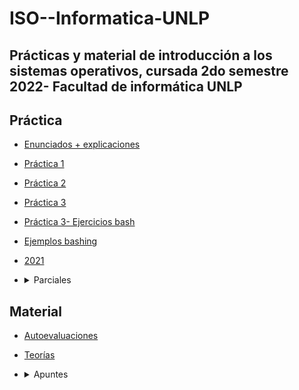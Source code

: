 # ISO--Informatica-UNLP
Prácticas y material de introducción a los sistemas operativos, cursada 2do semestre 2022- Facultad de informática UNLP
----
## Práctica ##
* [Enunciados + explicaciones](https://github.com/ssofiaavila/ISO--Informatica-UNLP/tree/main/Enunciados%20%2B%20explicaciones)
* [Práctica 1](https://github.com/ssofiaavila/ISO--Informatica-UNLP/blob/main/Pr%C3%A1cticas/Pr%C3%A1ctica%201.pdf)
* [Práctica 2](https://github.com/ssofiaavila/ISO--Informatica-UNLP/blob/main/Pr%C3%A1cticas/Pr%C3%A1ctica%202.pdf)
* [Práctica 3](https://github.com/ssofiaavila/ISO--Informatica-UNLP/blob/main/Pr%C3%A1cticas/Pr%C3%A1ctica%203.pdf)
* [Práctica 3- Ejercicios bash](https://github.com/ssofiaavila/ISO--Informatica-UNLP/tree/main/Pr%C3%A1cticas/Ejercicios%20bash/Pr%C3%A1ctica%203)
* [Ejemplos bashing](https://github.com/ssofiaavila/ISO--Informatica-UNLP/tree/main/Pr%C3%A1cticas/Ejercicios%20bash/Ejemplos%20bash)
* [2021](https://github.com/ssofiaavila/ISO--Informatica-UNLP/tree/main/Pr%C3%A1cticas/2021)
* <details>
  <summary> Parciales </summary>
  
  * [Primera fecha SOA](https://github.com/ssofiaavila/ISO--Informatica-UNLP/blob/main/Parciales/1ra%20fecha%20SOA.pdf)
  * [Preguntas teoría SOA](https://github.com/ssofiaavila/ISO--Informatica-UNLP/blob/main/Parciales/Preguntas%20teor%C3%ADa%20SOA.pdf)
  * [Enunciados parciales bash](https://github.com/ssofiaavila/ISO--Informatica-UNLP/blob/main/Parciales/Enunciados%20parciales%20SOA.pdf)
  * [Resolución parciales bash](https://github.com/ssofiaavila/ISO--Informatica-UNLP/tree/main/Parciales/Resoluciones)
  
  </summary>

## Material ##
* [Autoevaluaciones](https://github.com/ssofiaavila/ISO--Informatica-UNLP/tree/main/Autoevaluaciones)
* [Teorías](https://github.com/ssofiaavila/ISO--Informatica-UNLP/tree/main/Teor%C3%ADas)
* <details>
  <summary> Apuntes </summary>
  
    * [Anexo arquitectura de computadoras](https://github.com/ssofiaavila/ISO--Informatica-UNLP/blob/main/Apuntes%20%2B%20resumenes/Anexo-%20Arquitectura%20de%20computadoras.pdf)
  * [Conceptos generales](https://github.com/ssofiaavila/ISO--Informatica-UNLP/blob/main/Apuntes%20%2B%20resumenes/Conceptos%20generales%20y%20aplicaciones.pdf)
  * [Práctica 1](https://github.com/ssofiaavila/ISO--Informatica-UNLP/blob/main/Apuntes%20%2B%20resumenes/Pr%C3%A1ctica%201-%20explicaci%C3%B3n.pdf)
  * [Práctica 3](https://github.com/ssofiaavila/ISO--Informatica-UNLP/blob/main/Apuntes%20%2B%20resumenes/Pr%C3%A1ctica%203-%20Explicaci%C3%B3n.pdf)
  * [UEFI](https://github.com/ssofiaavila/ISO--Informatica-UNLP/blob/main/Apuntes%20%2B%20resumenes/UEFI.pdf)
  * [Comandos bash](https://github.com/ssofiaavila/ISO--Informatica-UNLP/blob/main/Apuntes%20%2B%20resumenes/Comandos%20bash.pdf)
  
  </details>

  
  
